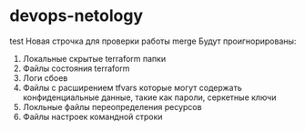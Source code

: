 # devops-netology
test
Новая строчка для проверки работы merge
Будут проигнорированы:

1. Локальные скрытые terraform папки
2. Файлы состояния terraform 
3. Логи сбоев
4. Файлы с расширением tfvars которые могут содержать конфиденциальные данные, такие как пароли, серкетные ключи
5. Локльные файлы переопределения ресурсов
6. Файлы настроек командной строки
